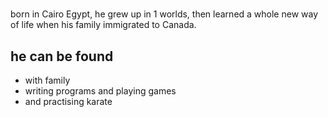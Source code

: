 # <PersonBubble name=marc /> <Bulbulian />

born in Cairo Egypt, he grew up in 1 worlds, then learned a whole new way of life when his family immigrated to Canada.

## he can be found

- with family
- writing programs and playing games
- and practising karate
